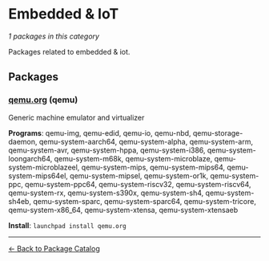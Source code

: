 # Embedded & IoT

*1 packages in this category*

Packages related to embedded & iot.

## Packages

### [qemu.org](../packages/qemu.org/index.md) (qemu)

Generic machine emulator and virtualizer

**Programs**: qemu-img, qemu-edid, qemu-io, qemu-nbd, qemu-storage-daemon, qemu-system-aarch64, qemu-system-alpha, qemu-system-arm, qemu-system-avr, qemu-system-hppa, qemu-system-i386, qemu-system-loongarch64, qemu-system-m68k, qemu-system-microblaze, qemu-system-microblazeel, qemu-system-mips, qemu-system-mips64, qemu-system-mips64el, qemu-system-mipsel, qemu-system-or1k, qemu-system-ppc, qemu-system-ppc64, qemu-system-riscv32, qemu-system-riscv64, qemu-system-rx, qemu-system-s390x, qemu-system-sh4, qemu-system-sh4eb, qemu-system-sparc, qemu-system-sparc64, qemu-system-tricore, qemu-system-x86_64, qemu-system-xtensa, qemu-system-xtensaeb

**Install**: `launchpad install qemu.org`

---

[← Back to Package Catalog](../package-catalog.md)
